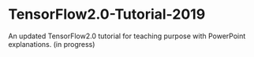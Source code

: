# TensorFlow2.0-Tutorial-2019
An updated TensorFlow2.0 tutorial for teaching purpose with PowerPoint explanations. (in progress)
